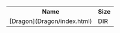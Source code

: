 <table>
<tr><th>Name</th><th>Size</th></tr>
<tr><td>[Dragon](Dragon/index.html)</td><td>DIR</td></tr>
</table>
